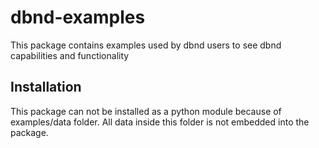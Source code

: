 # dbnd-examples

This package contains examples used by dbnd users to see dbnd capabilities and functionality

## Installation

This package can not be installed as a python module because of examples/data folder.
All data inside this folder is not embedded into the package.
